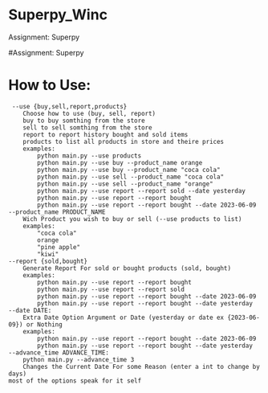 # Superpy_Winc
Assignment: Superpy

#Assignment: Superpy

# How to Use:
	 --use {buy,sell,report,products}
		Choose how to use (buy, sell, report)
		buy to buy somthing from the store 
		sell to sell somthing from the store
		report to report history bought and sold items
		products to list all products in store and theire prices
		examples:
			python main.py --use products
			python main.py --use buy --product_name orange
			python main.py --use buy --product_name "coca cola"
			python main.py --use sell --product_name "coca cola"
			python main.py --use sell --product_name "orange"
			python main.py --use report --report sold --date yesterday
			python main.py --use report --report bought
			python main.py --use report --report bought --date 2023-06-09
	--product_name PRODUCT_NAME
		Wich Product you wish to buy or sell (--use products to list)
		examples:
			"coca cola"
			orange
			"pine apple"
			"kiwi"
	--report {sold,bought}
		Generate Report For sold or bought products (sold, bought)
		examples:
			python main.py --use report --report bought
			python main.py --use report --report sold
			python main.py --use report --report bought --date 2023-06-09
			python main.py --use report --report bought --date yesterday
	--date DATE:
		Extra Date Option Argument or Date (yesterday or date ex {2023-06-09}) or Nothing
		examples:
			python main.py --use report --report bought --date 2023-06-09
			python main.py --use report --report bought --date yesterday
	--advance_time ADVANCE_TIME:
		python main.py --advance_time 3
		Changes the Current Date For some Reason (enter a int to change by days)
	most of the options speak for it self
